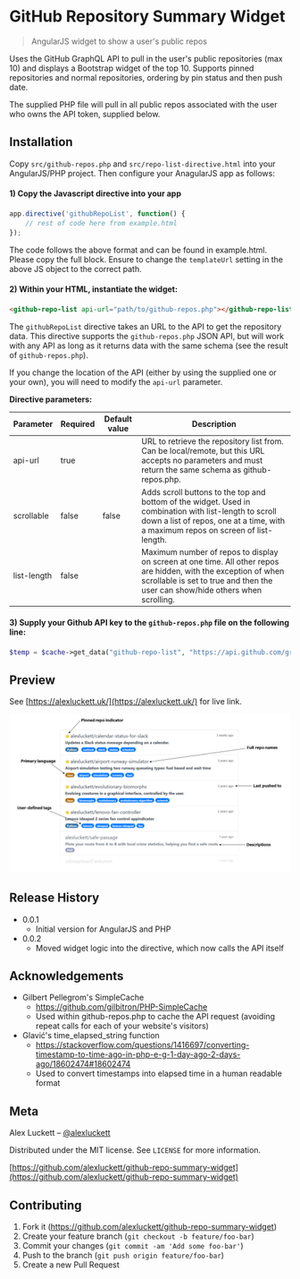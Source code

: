 # GitHub Repository Summary Widget
> AngularJS widget to show a user's public repos

Uses the GitHub GraphQL API to pull in the user's public repositories (max 10) and displays a Bootstrap widget of the top 10. Supports pinned repositories and normal repositories, ordering by pin status and then push date.

The supplied PHP file will pull in all public repos associated with the user who owns the API token, supplied below.

## Installation
Copy `src/github-repos.php` and `src/repo-list-directive.html` into your AngularJS/PHP project. Then configure your AnagularJS app as follows:

#### 1) Copy the Javascript directive into your app
```javascript
app.directive('githubRepoList', function() {
    // rest of code here from example.html
});
```
The code follows the above format and can be found in example.html. Please copy the full block.
Ensure to change the `templateUrl` setting in the above JS object to the correct path.

#### 2) Within your HTML, instantiate the widget:
```html
<github-repo-list api-url="path/to/github-repos.php"></github-repo-list> 
```
The `githubRepoList` directive takes an URL to the API to get the repository data. This directive supports the `github-repos.php` JSON API, but will work with any API as long as it returns data with the same schema (see the result of `github-repos.php`).

If you change the location of the API (either by using the supplied one or your own), you will need to modify the `api-url` parameter.

**Directive parameters:**

|  Parameter  |  Required |  Default value |  Description                                                                                                                                                                                      |
|-------------|-----------|----------------|---------------------------------------------------------------------------------------------------------------------------------------------------------------------------------------------------|
| api-url     |  true     |                | URL to retrieve the repository list from. Can be local/remote, but this URL accepts no parameters and must return the same schema as github-repos.php.                                            |
| scrollable  | false     | false          |   Adds scroll buttons to the top and bottom of the widget. Used in combination with list-length to scroll down a list of repos, one at a time, with a maximum repos on screen of list-length.     |
| list-length | false     |                | Maximum number of repos to display on screen at one time. All other repos are hidden, with the exception of when scrollable is set to true and then the user can show/hide others when scrolling. |
#### 3) Supply your Github API key to the `github-repos.php` file on the following line:
```php
$temp = $cache->get_data("github-repo-list", "https://api.github.com/graphql", "API TOKEN HERE", $json_string);
```


## Preview
See [https://alexluckett.uk/](https://alexluckett.uk/) for live link.

![widget_preview](https://github.com/alexluckett/github-repo-summary-widget/raw/master/preview.png)

## Release History
* 0.0.1
    * Initial version for AngularJS and PHP
* 0.0.2
    * Moved widget logic into the directive, which now calls the API itself
    
## Acknowledgements
* Gilbert Pellegrom's SimpleCache
    * https://github.com/gilbitron/PHP-SimpleCache
    * Used within github-repos.php to cache the API request (avoiding repeat calls for each of your website's visitors)
* Glavić's time_elapsed_string function
    * https://stackoverflow.com/questions/1416697/converting-timestamp-to-time-ago-in-php-e-g-1-day-ago-2-days-ago/18602474#18602474
    * Used to convert timestamps into elapsed time in a human readable format

## Meta
Alex Luckett – [@alexluckett](https://twitter.com/alexluckett)

Distributed under the MIT license. See ``LICENSE`` for more information.

[https://github.com/alexluckett/github-repo-summary-widget](https://github.com/alexluckett/github-repo-summary-widget)

## Contributing
1. Fork it (<https://github.com/alexluckett/github-repo-summary-widget>)
2. Create your feature branch (`git checkout -b feature/foo-bar`)
3. Commit your changes (`git commit -am 'Add some foo-bar'`)
4. Push to the branch (`git push origin feature/foo-bar`)
5. Create a new Pull Request
